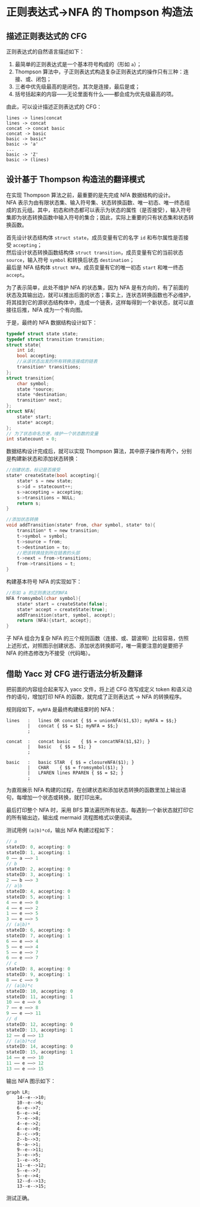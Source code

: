 # 正则表达式->NFA 的 Thompson 构造法
## 描述正则表达式的 CFG

正则表达式的自然语言描述如下：  
1. 最简单的正则表达式是一个基本符号构成的（形如 `a`）；
2. Thompson 算法中，子正则表达式构造复杂正则表达式的操作只有三种：连接、或、闭包；
3. 三者中优先级最高的是闭包，其次是连接，最后是或；
4. 括号括起来的内容——无论里面有什么——都会成为优先级最高的项。  

由此，可以设计描述正则表达式的 CFG：  
```
lines -> lines|concat
lines -> concat  
concat -> concat basic  
concat -> basic  
basic -> basic*  
basic -> 'a'
...
basic -> 'Z'
basic -> (lines)  
```

## 设计基于 Thompson 构造法的翻译模式

在实现 Thompson 算法之前，最重要的是先完成 NFA 数据结构的设计。  
NFA 表示为由有限状态集、输入符号集、状态转换函数、唯一初态、唯一终态组成的五元组。其中，初态和终态都可以表示为状态的属性（是否接受），输入符号集即为状态转换函数中输入符号的集合；因此，实际上重要的只有状态集和状态转换函数。  

首先设计状态结构体 `struct state`，成员变量有它的名字 `id` 和布尔属性是否接受 `accepting`；  
然后设计状态转换函数结构体 `struct transition`，成员变量有它的当前状态 `source`，输入符号 `symbol` 和转换后状态 `destination`；  
最后是 NFA 结构体 `struct NFA`，成员变量有它的唯一初态 `start` 和唯一终态 `accept`。  

为了表示简单，此处不维护 NFA 的状态集，因为 NFA 是有方向的，有了前面的状态及其输出边，就可以推出后面的状态；事实上，连状态转换函数也不必维护，将其挂到它的源状态结构体中，连成一个链表，这样每得到一个新状态，就可以直接往后推，NFA 成为一个有向图。

于是，最终的 NFA 数据结构设计如下：  

```c
typedef struct state state;
typedef struct transition transition;
struct state{
    int id;
    bool accepting;
    //从该状态出发的所有转换连接成的链表
    transition* transitions; 
};
struct transition{
    char symbol;
    state *source;
    state *destination;
    transition* next;
};
struct NFA{
    state* start;
    state* accept;
};
// 为了状态命名方便，维护一个状态数的变量
int statecount = 0;
```

数据结构设计完成后，就可以实现 Thompson 算法，其中原子操作有两个，分别是构建新状态和添加状态转换：  

```c
//创建状态，标记是否接受
state* createState(bool accepting){
    state* s = new state;
    s->id = statecount++;
    s->accepting = accepting;
    s->transitions = NULL;
    return s;
}

//添加状态转换
void addTransition(state* from, char symbol, state* to){
    transition* t = new transition;
    t->symbol = symbol;
    t->source = from;
    t->destination = to;
    //把该转换挂到所在链表的头部
    t->next = from->transitions;
    from->transitions = t;
}
```

构建基本符号 NFA 的实现如下：

```c
//形如 a 的正则表达式的NFA
NFA fromsymbol(char symbol){
    state* start = createState(false);
    state* accept = createState(true);
    addTransition(start, symbol, accept);
    return (NFA){start, accept};
}
```

子 NFA 组合为复杂 NFA 的三个规则函数（连接、或、碧波啊）比较容易，仿照上述形式，对照图示创建状态、添加状态转换即可，唯一需要注意的是要把子 NFA 的终态修改为不接受（代码略）。

## 借助 Yacc 对 CFG 进行语法分析及翻译

把前面的内容组合起来写入 yacc 文件，将上述 CFG 改写成定义 token 和语义动作的语句，增加打印 NFA 的函数，就完成了正则表达式 -> NFA 的转换程序。

规则段如下，`myNFA` 是最终构建结束时的 NFA：  

```yacas
lines   :   lines OR concat { $$ = unionNFA($1,$3); myNFA = $$;}
        |   concat { $$ = $1; myNFA = $$;}
        ;

concat  :   concat basic    { $$ = concatNFA($1,$2); }
        |   basic   { $$ = $1; }
        ;

basic   :   basic STAR  { $$ = closureNFA($1); }
        |   CHAR    { $$ = fromsymbol($1); }
        |   LPAREN lines RPAREN { $$ = $2; }
        ;
```

为直观展示 NFA 构建的过程，在创建状态和添加状态转换的函数里加上输出语句，每增加一个状态或转换，就打印出来。

最后打印整个 NFA 时，采用 BFS 算法遍历所有状态，每遇到一个新状态就打印它的所有输出边，输出成 mermaid 流程图格式以便阅读。

测试用例 `(a|b)*cd`，输出 NFA 构建过程如下：

```c
// a  
stateID: 0, accepting: 0  
stateID: 1, accepting: 1  
0 —— a ——> 1  
// b  
stateID: 2, accepting: 0  
stateID: 3, accepting: 1  
2 —— b ——> 3  
// a|b  
stateID: 4, accepting: 0  
stateID: 5, accepting: 1  
4 —— e ——> 0  
4 —— e ——> 2  
1 —— e ——> 5  
3 —— e ——> 5  
// (a|b)*  
stateID: 6, accepting: 0  
stateID: 7, accepting: 1  
6 —— e ——> 4  
5 —— e ——> 4  
5 —— e ——> 7  
6 —— e ——> 7  
// c  
stateID: 8, accepting: 0  
stateID: 9, accepting: 1  
8 —— c ——> 9  
// (a|b)*c  
stateID: 10, accepting: 0  
stateID: 11, accepting: 1  
10 —— e ——> 6  
7 —— e ——> 8  
9 —— e ——> 11  
// d  
stateID: 12, accepting: 0  
stateID: 13, accepting: 1  
12 —— d ——> 13  
// (a|b)*cd  
stateID: 14, accepting: 0  
stateID: 15, accepting: 1  
14 —— e ——> 10  
11 —— e ——> 12  
13 —— e ——> 15  
```

输出 NFA 图示如下：  

```mermaid
graph LR;
	14--e-->10;
	10--e-->6;
	6--e-->7;
	6--e-->4;
	7--e-->8;
	4--e-->2;
	4--e-->0;
	8--c-->9;
	2--b-->3;
	0--a-->1;
	9--e-->11;
	3--e-->5;
	1--e-->5;
	11--e-->12;
	5--e-->7;
	5--e-->4;
	12--d-->13;
	13--e-->15;
```

测试正确。